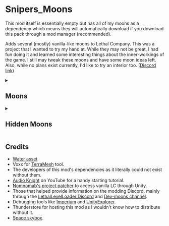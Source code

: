 

# Snipers_Moons
This mod itself is essentially empty but has all of my moons as a dependency which means they will automatically download if you download this pack through a mod manager (recommended). 

Adds several (mostly) vanilla-like moons to Lethal Company. This was a project that I wanted to try my hand at. While they may not be great, I had fun doing it and learned some interesting things about the inner-workings of the game. I still may tweak these moons and have some moon ideas left. Also, while no plans exist currently, I'd like to try an interior too. ([Discord link](https://discord.com/channels/1168655651455639582/1245084720614604873))

<details>
<summary><h2>Moons</h2></summary>

<details>
<summary>69 Phuket (Cost: 0, Risk: D)</summary>
  
> **POPULATION:** Lost <br>
> **CONDITIONS:** Swampy <br>
> **FAUNA:** Ecosystem supports various wildlife.
![View of quicksand and facility](https://imgur.com/DphehIG.png)
![View of canal and cabin](https://imgur.com/01p4REx.png)
![View from hill](https://imgur.com/YLEqjQ9.png)
</details>

<details>
<summary>45 Valiance (Cost: 0, Risk: C)</summary>
  
> **POPULATION:** Gone<br>
> **CONDITIONS:** Rolling hills and valleys.<br>
> **FAUNA:** A multitude of organisms reside in the valleys.
![View of facility across lake](https://imgur.com/x4QR2tR.png)
![View from bridge](https://imgur.com/0KXB7nz.png)
![View from dock](https://imgur.com/VD4nIeY.png)
</details>

<details>
<summary>105 Timbrance (Cost: 60, Risk: B+)</summary>
  
> **POPULATION:** Abandoned<br>
> **CONDITIONS:** An abandoned bunker in the woods.<br>
> **FAUNA:** Diverse.
![View of facility from dock](https://imgur.com/0BZZiGd.png)
![View of dock from hill](https://imgur.com/ngQtk3E.png)
![View from tower](https://imgur.com/bJ11qQ5.png)
</details>

<details>
<summary>360 Torus (Cost: 200, Risk: A)</summary>
  
> **POPULATION:** Abandoned<br>
> **CONDITIONS:** An old mining facility established in a drained lakebed.<br>
> **FAUNA:** Various wildlife has gradually returned to the area.
![View of mine entrance](https://imgur.com/BCvJgyd.png)
![View of tunnel](https://imgur.com/UY7Pl1F.png)
![View from mine entrance](https://imgur.com/NYI1PM1.png)
</details>

<details>
<summary>60 Tundaria (Cost: 500, Risk: S)</summary>
  
> **POPULATION:** Abandoned<br>
> **CONDITIONS:** An abandoned storage facility deep in the frozen mountains.<br>
> **FAUNA:** Limited organisms reside within the mountains.
![View of canyon](https://imgur.com/BSO0QR0.png)
![View of garage](https://imgur.com/CZ8HSo3.png)
![View of path](https://imgur.com/g8QWDhz.png)
</details>

<details>
<summary>22 Natit (Cost: 710, Risk: S+)</summary>
  
> **POPULATION:** None <br>
> **CONDITIONS:** Abandoned hydro-electric plant in the mountains. <br>
> **FAUNA:** Dangerous entities reside in these hills.
![View of dam and canal](https://imgur.com/plS0oUh.png)
![View of bridges](https://imgur.com/TBfoIiL.png)
![View of wall](https://imgur.com/A6lTpHu.png)
</details>

</details>

<details>
<summary><h2>Hidden Moons</h2></summary>

<details>
<summary>88 Rorm (Cost: 1, Risk: B+)</summary>
  
> **POPULATION:** Burried<br>
> **CONDITIONS:** Abandoned after a series of earthquakes.<br>
> **FAUNA:** Dominated by a few species.
![View of facility from ship](https://imgur.com/S3zpdV9.png)
![View of trains](https://imgur.com/n9BxCvc.png)
![View of hall](https://imgur.com/crOzlAR.png)
</details>

<details>
<summary>Starship-13 (Cost: 1000, Risk: S^2)</summary>
  
> **POPULATION:** Radio silent <br>
> **CONDITIONS:** An unidentified starship has been detected on the edge of the Thistle Nebula. <br>
> **FAUNA:** Exotic wildlife in shipping.
![Overview of hangar 1](https://imgur.com/tQzIX8Z.png)
![Overview of hangar 2](https://imgur.com/rVF6OAA.png)
![Overview of hangar 3](https://imgur.com/Qix2KVW.png)
</details>

</details>

## Credits
- [Water asset](https://assetstore.unity.com/packages/2d/textures-materials/water/simple-water-shader-urp-191449)
- Voxx for [TerraMesh](https://discord.com/channels/1168655651455639582/1303914349533990983) tool.
- The developers of this mod's dependencies as it literally could not exist without them.
- [Audio Knight](https://www.youtube.com/@knightofaudio) on YouTube for a handy starting tutorial.
- [Nomnomab's project patcher](https://github.com/nomnomab/lc-project-patcher) to access vanilla LC through Unity.
- Those that helped provide information on the modding Discord, mainly through the [LethalLevelLoader Discord](https://discord.com/channels/1168655651455639582/1193461151636398080) and [Dev-moons channel](https://discord.com/channels/1168655651455639582/1263331414271594538).
- Debugging tools like [Imperium](https://thunderstore.io/c/lethal-company/p/giosuel/Imperium/) and [UnityExplorer](https://thunderstore.io/c/lethal-company/p/LethalCompanyModding/Yukieji_UnityExplorer/).
- Thunderstore for hosting this mod as I wouldn't know how to distribute without it.
- [Space skybox](https://tools.wwwtyro.net/space-3d/index.html#animationSpeed=1&fov=80&nebulae=true&pointStars=true&resolution=1024&seed=66564767&stars=true&sun=false).